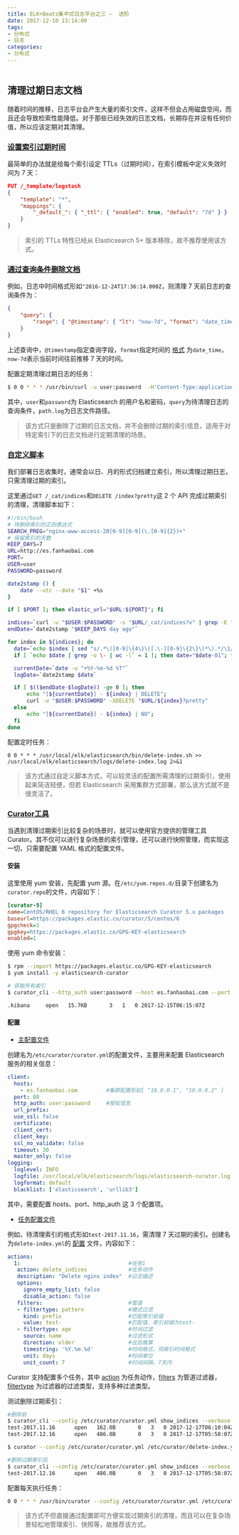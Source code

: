```yaml
---
title: ELK+Beats集中式日志平台之三 —  进阶
date: 2017-12-10 13:14:00
tags:
- 分布式
- 日志
categories:
- 分布式
---
```


![]()<!--more-->

## 清理过期日志文档

随着时间的推移，日志平台会产生大量的索引文件，这样不但会占用磁盘空间，而且还会导致检索性能降低。对于那些已经失效的日志文档，长期存在并没有任何价值，所以应该定期对其清理。

### [设置索引过期时间](https://www.elastic.co/guide/en/elasticsearch/reference/2.4/mapping-ttl-field.html)

最简单的办法就是给每个索引设定 TTLs（过期时间），在索引模板中定义失效时间为 7 天：

```Json
PUT /_template/logstash
{
    "template": "*",  
    "mappings": {
        "_default_": { "_ttl": { "enabled": true, "default": "7d" } }
    }
}
```

> 索引的 TTLs 特性已经从 Elasticsearch 5+ 版本移除，故不推荐使用该方式。

### [通过查询条件删除文档](https://www.elastic.co/guide/en/elasticsearch/reference/current/docs-delete-by-query.html)

例如，日志中时间格式形如`"2016-12-24T17:36:14.000Z`，则清理 7 天前日志的查询条件为：

```Json
{
    "query": {
        "range": { "@timestamp": { "lt": "now-7d", "format": "date_time" } }
    }
}
```

上述查询中，`@timestamp`指定查询字段，`format`指定时间的 [格式](https://www.elastic.co/guide/en/elasticsearch/reference/5.6/mapping-date-format.html) 为`date_time`，`now-7d`表示当前时间往前推移 7 天的时间。

配置定期清理过期日志的任务：

```Bash
$ 0 0 * * * /usr/bin/curl -u user:password  -H'Content-Type:application/json' -d'query' -XPOST "host/*/_delete_by_query?pretty" > path.log
```

其中，`user`和`password`为 Elasticsearch 的用户名和密码，`query`为待清理日志的查询条件，`path.log`为日志文件路径。

> 该方式只是删除了过期的日志文档，并不会删除过期的索引信息，适用于对特定索引下的日志文档进行定期清理的场景。

### [自定义脚本](https://github.com/fan-haobai/tools-shell/blob/master/elk/delete-index.sh)

我们部署日志收集时，通常会以日、月的形式归档建立索引，所以清理过期日志，只需清理过期的索引。

这里通过`GET /_cat/indices`和`DELETE /index?pretty`这 2 个 API 完成过期索引的清理，清理脚本如下：

```Bash
#!/bin/bash
# 待删除索引的正则表达式
SEARCH_PREG="nginx-www-access-20[0-9][0-9](\.[0-9]{2})+"
# 保留索引的天数
KEEP_DAYS=7
URL=http://es.fanhaobai.com
PORT=
USER=user
PASSWORD=password

date2stamp () {
    date --utc --date "$1" +%s
}

if [ $PORT ]; then elastic_url="$URL:${PORT}"; fi

indices=`curl -u "$USER:$PASSWORD" -s "$URL/_cat/indices?v" | grep -E "$SEARCH_PREG" | awk '{ print $3 }'`
endDate=`date2stamp "$KEEP_DAYS day ago"`

for index in ${indices}; do
  date=`echo $index | sed "s/.*\([0-9]\{4\}\([.\-][0-9]\{2\}\)*\).*/\1/g" | sed 's/[.\-]/-/g'`
  if [ `echo $date | grep -o \- | wc -l` = 1 ]; then date="$date-01"; fi

  currentDate=`date -u "+%Y-%m-%d %T"`
  logDate=`date2stamp $date`

  if [ $(($endDate-$logDate)) -ge 0 ]; then
      echo "[${currentDate}] - ${index} | DELETE";
      curl -u "$USER:$PASSWORD" -XDELETE "$URL/${index}?pretty"
  else
      echo "[${currentDate}] - ${index} | NO";
  fi
done
```

配置定时任务：

```
0 0 * * * /usr/local/elk/elasticsearch/bin/delete-index.sh >> /usr/local/elk/elasticsearch/logs/delete-index.log 2>&1
```

> 该方式通过自定义脚本方式，可以较灵活的配置所需清理的过期索引，使用起来简洁轻便，但若 Elasticsearch 采用集群方式部署，那么该方式就不是很灵活了。

### [Curator工具](https://www.elastic.co/guide/en/elasticsearch/client/curator/current/about.html)

当遇到清理过期索引比较复杂的场景时，就可以使用官方提供的管理工具 Curator。其不仅可以进行复杂场景的索引管理，还可以进行快照管理，而实现这一切，只需要配置 YAML 格式的配置文件。

#### 安装

这里使用 yum 安装，先配置 yum 源。在`/etc/yum.repos.d/`目录下创建名为`curator.repo`的文件，内容如下：

```Ini
[curator-5]
name=CentOS/RHEL 6 repository for Elasticsearch Curator 5.x packages
baseurl=https://packages.elastic.co/curator/5/centos/6
gpgcheck=1
gpgkey=https://packages.elastic.co/GPG-KEY-elasticsearch
enabled=1
```

使用 yum 命令安装：

```Bash
$ rpm --import https://packages.elastic.co/GPG-KEY-elasticsearch
$ yum install -y elasticsearch-curator

# 获取所有索引
$ curator_cli --http_auth user:password --host es.fanhaobai.com --port 80 show_indices --verbose

.kibana     open   15.7KB       3   1   0 2017-12-15T06:15:07Z
```

#### 配置

* [主配置文件](https://www.elastic.co/guide/en/elasticsearch/client/curator/current/configfile.html)

创建名为`/etc/curator/curator.yml`的配置文件，主要用来配置 Elasticsearch 服务的相关信息：

```Yaml
client:
  hosts:
    - es.fanhaobai.com         #集群配置形如[ "10.0.0.1", "10.0.0.2" ]
  port: 80
  http_auth: user:password     #授权信息
  url_prefix:
  use_ssl: false
  certificate:
  client_cert:
  client_key:
  ssl_no_validate: false
  timeout: 30
  master_only: false
logging:
  loglevel: INFO
  logfile: /usr/local/elk/elasticsearch/logs/elasticsearch-curator.log
  logformat: default
  blacklist: ['elasticsearch', 'urllib3']
```

其中，需要配置 hosts、port、http_auth 这 3 个配置项。

* [任务配置文件](https://www.elastic.co/guide/en/elasticsearch/client/curator/current/actionfile.html)

例如，待清理索引的格式形如`test-2017.11.16`，需清理 7 天过期的索引。创建名为`delete-index.yml`的 [配置](https://www.elastic.co/guide/en/elasticsearch/client/curator/current/ex_delete_indices.html) 文件，内容如下：

```Yaml
actions:
  1:                                  #任务1
   action: delete_indices             #任务动作
   description: "Delete nginx index"  #日志描述
   options:
     ignore_empty_list: false
     disable_action: false
   filters:                           #管道
   - filtertype: pattern              #模式过滤
     kind: prefix                     #匹配索引前缀
     value: test-                     #匹配值，索引前缀为test-
   - filtertype: age                  #时间过滤
     source: name                     #过滤形式
     direction: older                 #往后推算
     timestring: '%Y.%m.%d'           #时间格式，同索引时间格式
     unit: days                       #时间单位
     unit_count: 7                    #时间间隔，7天内
```

Curator 支持配置多个任务，其中 [action](https://www.elastic.co/guide/en/elasticsearch/client/curator/current/actions.html) 为任务动作，[filters](https://www.elastic.co/guide/en/elasticsearch/client/curator/current/filters.html) 为管道过滤器，[filtertype](https://www.elastic.co/guide/en/elasticsearch/client/curator/current/filtertype.html) 为过滤器的过滤类型，支持多种过滤类型。

测试删除过期索引：

```Bash
#删除前
$ curator_cli --config /etc/curator/curator.yml show_indices --verbose | grep test-
test-2017.11.16      open   162.0B       0   3   0 2017-12-17T06:10:04Z
test-2017.12.16      open   486.0B       0   3   0 2017-12-17T05:58:07Z

$ curator --config /etc/curator/curator.yml /etc/curator/delete-index.yml

#删除过期索引后
$ curator_cli --config /etc/curator/curator.yml show_indices --verbose | grep test-
test-2017.12.16      open   486.0B       0   3   0 2017-12-17T05:58:07Z
```

配置每天执行任务：

```Bash
0 0 * * * /usr/bin/curator --config /etc/curator/curator.yml /etc/curator/delete-index.yml
```

> 该方式不但直接通过配置即可方便实现过期索引的清理，而且可以在复杂场景轻松地管理索引、快照等，故推荐该方式。